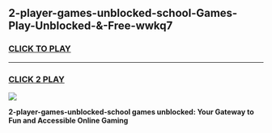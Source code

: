 
## 2-player-games-unblocked-school-Games-Play-Unblocked-&-Free-wwkq7
<h3>
<a href="https://premium76.site?title=2-player-games-unblocked-school&ref=24A">CLICK TO PLAY</a></h3>
<hr>

<h3>
<a href="https://premium76.site?title=2-player-games-unblocked-school&ref=24A">CLICK 2 PLAY</a>
  
</h3>

<a href="https://premium76.site?title=2-player-games-unblocked-school&ref=24A"><img src="https://clearcache.store/games.png"></a>


**2-player-games-unblocked-school games unblocked: Your Gateway to Fun and Accessible Online Gaming**
